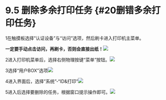 # 9.5 删除多余打印任务 {#20删错多余打印任务}

1在触摸板选择”认证设备”与“访问”选项，然后刷卡进入打印机主菜单。

**一定要手动点击访问，再刷卡，否则会直接出纸！**![](https://ws2.sinaimg.cn/large/006tNc79ly1fj30tkkqcxj31c20jy79c.jpg)

2进入打印机菜单后，选择右侧物理按键“菜单”按钮。![](https://ws3.sinaimg.cn/large/006tNc79ly1fj30u2z0ckj31c20lt7ae.jpg)

3选择“用户BOX”选项![](https://ws2.sinaimg.cn/large/006tNc79ly1fj30ud90mhj31c20ixtcf.jpg)

4进入界面后，选择”系统”-“ID&打印”![](https://ws2.sinaimg.cn/large/006tNc79ly1fj30uo20aoj31c20lqaey.jpg)

5进入后选择要删除的任务，根据窗口提示操作即可。![](https://ws4.sinaimg.cn/large/006tNc79ly1fj30uvyv8pj31c20p9jw4.jpg)

